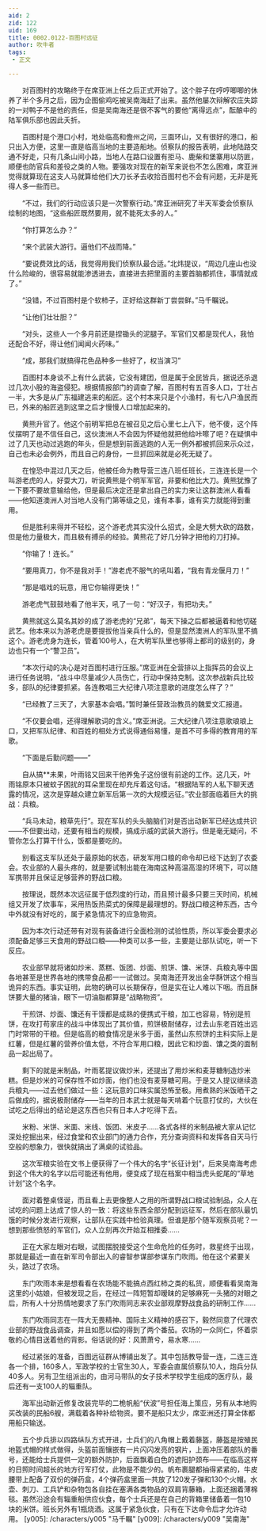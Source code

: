```yaml
---
aid: 2
zid: 122
uid: 169
title: 0002.0122-百图村远征
author: 吹牛者
tags: 
 - 正文

---
```




　　对百图村的攻略终于在席亚洲上任之后正式开始了。这个胖子在哼哼唧唧的休养了半个多月之后，因为企图偷鸡吃被吴南海赶了出来。虽然他屡次辩解农庄失踪的一对鸭子不是他的责任，但是吴南海还是很不客气的要他“离得远点”，酝酿中的陆军俱乐部也因此夭折。

　　百图村是个港口小村，地处临高和儋州之间，三面环山，又有很好的港口，船只出入方便，这里一直是临高当地的主要造船地。侦察队的报告表明，此地陆路交通不好走，只有几条山间小路，当地人在路口设置有拒马、鹿柴和堡寨用以防匪，顺便也防官兵和差役之类的人物。要强攻对现在的新军来说也不怎么困难，席亚洲觉得就算现在这支人马就算给他们大刀长矛去收拾百图村也不会有问题，无非是死得人多一些而已。

　　“不过，我们的行动应该只是一次警察行动。”席亚洲研究了半天军委会侦察队绘制的地图，“这些船匠既然要用，就不能死太多的人。”

　　“你打算怎么办？”

　　“来个武装大游行。逼他们不战而降。”

　　“要说费效比的话，我觉得用我们侦察队最合适。”北炜提议，“周边几座山也没什么险峻的，很容易就能渗透进去，直接进去把里面的主要首脑都抓住，事情就成了。”

　　“没错，不过百图村是个软柿子，正好给这群新丁尝尝鲜。”马千瞩说。

　　“让他们壮壮胆？”

　　“对头，这些人一个多月前还是捏锄头的泥腿子。军官们又都是现代人，我怕还配合不好，得让他们闻闻火药味。”

　　“成，那我们就搞得花色品种多一些好了，权当演习”

　　百图村本身谈不上有什么武装，它没有建团，但是属于全民皆兵，据说还杀退过几次小股的海盗侵犯。根据情报部门的调查了解，百图村有五百多人口，丁壮占一半，大多是从广东福建逃来的船匠。这个村本来只是个小渔村，有七八户渔民而已，外来的船匠逃到这里之后才慢慢人口增加起来的。

　　黄熊升官了。他这个前明军把总在被召见之后心里七上八下，他不傻，这个阵仗摆明了是不信任自己，这伙澳洲人不会因为怀疑他就把他给咔嚓了吧？在疑惧中过了几天也动过逃跑的年头，但是想到前面逃跑的人无一例外都被抓回来示众过，自己也未必会例外，而且自己的身份，一旦抓回来就是必死无疑了。

　　在惶恐中混过几天之后，他被任命为教导营三连八班任班长，三连连长是一个叫游老虎的人，好耍大刀，听说黄熊是个明军军官，非要和他比大刀。黄熊犹豫了一下要不要故意输给他，但是最后决定还是拿出自己的实力来让这群澳洲人看看——他知道澳洲人对当地人没有门第等级之见，谁有本事，谁有实力就能得到重用。

　　但是胜利来得并不轻松，这个游老虎其实没什么招式，全是大劈大砍的路数，但是他力量极大，而且极有搏杀的经验。黄熊花了好几分钟才把他的刀打掉。

　　“你输了！连长。”

　　“要用真刀，你不是我对手！”游老虎不服气的吼叫着，“我有青龙偃月刀！”

　　“那是唱戏的玩意，用它你输得更快！”

　　游老虎气鼓鼓地看了他半天，吼了一句：“好汉子，有把功夫。”

　　黄熊就这么莫名其妙的成了游老虎的“兄弟”，每天下操之后都被逼着和他切磋武艺。他本来以为游老虎是要提拔他当亲兵什么的，但是显然澳洲人的军队里不搞这个。游老虎身为连长，管着100号人，在大明军队里也够得上都司的级别的，身边也只有一个“警卫员”。

　　“本次行动的决心是对百图村进行压服。”席亚洲在全营排以上指挥员的会议上进行任务说明，“战斗中尽量减少人员伤亡，行动中保持克制。这次参战新兵比较多，部队的纪律要抓紧。各连教唱三大纪律八项注意歌的进度怎么样了？”

　　“已经教了三天了，大家基本会唱。”暂时兼任营政治教员的魏爱文汇报道。

　　“不仅要会唱，还得理解歌词的含义。”席亚洲说。三大纪律八项注意歌琅琅上口，又把军队纪律、和百姓的相处方式说得通俗易懂，是首不可多得的教育用的军歌。

　　“下面是后勤问题——”

　　自从搞**未果，叶雨铭又回来干他养兔子这份很有前途的工作。这几天，叶雨铭原本只被蚊子困扰的耳朵里现在却充斥着这句话。“根据陆军的人私下聊天透露的情况，这次是穿越众建立新军后第一次的大规模远征。”农业部面临着巨大的挑战：兵粮。

　　“兵马未动，粮草先行”。现在军队的头头脑脑们对是否出动新军已经达成共识——不但要出动，还要有相当的规模，搞成示威的武装大游行。但是毫无疑问，不管你怎么打算干什么，饭都是要吃的。

　　别看这支军队还处于最原始的状态，研发军用口粮的命令却已经下达到了农委会。农业部的人最头疼的，就是要试制出能在海南这种高温高湿的环境下，可以随军携带并且保证足够营养的野战口粮。

　　按理说，既然本次远征属于低烈度的行动，而且预计最多只要三天时间，机械组又开发了炊事车，采用热饭热菜式的保障是最理想的。野战口粮这种东西，古今中外就没有好吃的，属于紧急情况下的应急物资。

　　因为本次行动还带有对现有装备进行全面检测的试验性质，所以军委会要求必须配备足够三天食用的野战口粮——种类可以多一些，主要是让部队试吃，听一下反应。

　　农业部早就将诸如炒米、蒸糕、饭团、炒面、煎饼、馕、米饼、兵粮丸等中国各地甚至是世界各地的携带食品都一一试做过。吴南海还开发出金华酥饼这个相当诡异的东西。事实证明，此物的确可以长期保存，但是实在让人难以下咽。而且酥饼要大量的猪油，眼下一切油脂都算是“战略物资”。

　　干煎饼、炒面、馕还有干馍都是成熟的便携式干粮，加工也容易，特别是煎饼，在攻打苟家庄的战斗中体现出了其价值，煎饼极耐储存，过去山东老百姓出远门时常带的干粮。但是临高的粮食情况是米多于面，虽然山东煎饼的主料实际上是红薯，但是红薯的营养价值太低，不符合军用口粮，因此它和炒面、馕之类的面制品一起出局了。

　　剩下的就是米制品，叶雨茗提议做炒米，还提出了用炒米和麦芽糖制造炒米糕。但是炒米的可保存性不如炒面，他们也没有麦芽糖可用。于是又人提议继续造兵粮丸——过去他们做过一些：这玩意的口味实属恐怖至极。用煮熟的米饭晒干之后做成的，据说极耐储存——当年的日本武士就是每天啃着个玩意打仗的，大伙在试吃之后得出的结论是这东西也只有日本人才吃得下去。

　　米粉、米饼、米面、米线、饭团、米皮子……各式各样的米制品被大家从记忆深处挖掘出来，经过食堂和农业部门的通力合作，充分查询资料和发挥各自天马行空般的想象力，很快就搞出了满桌的试验品。

　　这次军粮实验在文书上便获得了一个伟大的名字“长征计划”，后来吴南海考虑到这个伟大的名字以后可能还有他用，便变成了现在档案中相当虎头蛇尾的“草地计划”这个名字。

　　面对着整桌怪诞，而且看上去更像整人之用的所谓野战口粮试验制品，众人在试吃的问题上达成了惊人的一致：将这些东西全部分配到远征军，然后在部队最饥饿的时候分发进行观察，让部队在实践中检验真理。但谁是那个随军观察员呢？一想到那些愤怒的军官们，众人立刻再次开始互相推委……

　　正在大家左眼对右眼，试图摆脱接受这个生命危险的任务时，救星终于出现，那就是最近一直在新军司令部出入的睿智参谋部参谋东门吹雨。他在这个紧要关头，路过了农场。

　　东门吹雨本来是想看看在农场能不能搞点西红柿之类的私货，顺便看看吴南海这里的小姑娘，但被发现之后，在经过一阵短暂却暧昧的足够麻死一头猪的对眼之后，所有人十分热情地要求了东门吹雨同志来农业部观摩野战食品的研制工作……

　　东门吹雨同志在一阵大无畏精神、国际主义精神的感召下，毅然同意了代理农业部的野战食品调查，并且如愿以偿的得到了两个番茄。农场的一众同仁，怀着崇敬的心情目送着他的背影。俗话说的好：风萧萧兮，易水寒……

　　经过紧张的准备，百图远征群从博铺出发了。其中包括教导营一连，二连三连各一个排，160多人，军政学校的士官生30人，军委会直属侦察队10人，炮兵分队40多人。另有卫生组派出的，由河马带队的女子技术学校学生组成的医疗队，最后还有一支100人的辎重队。

　　海军出动新近修复改装完毕的二桅帆船“伏波”号担任海上策应，另有从本地购买改装的民船6艘，满载着各种补给物资。要不是船只太少，席亚洲还打算全体都用船只输送。

　　五个步兵排以四路纵队方式开进，士兵们的八角帽上戴着藤盔，藤盔是按殖民地盔式帽的样式做得，头盔前面镶嵌有一片闪闪发亮的钢片，上面冲压着部队的番号，还能给士兵提供一定的额外防护，后面飘着白色的遮阳护颈布——在临高这样的日照时间超长的地方行军打仗，此物是不能少的。帆布裹腿都抽得紧紧的，牛皮腰带上配备了双份的弹药盒，4个弹药盒里面一共放了120发子弹和130个火帽。水壶、刺刀、工兵铲和杂物包各自挂在塞满各类物品的双肩背藤箱，上面还捆着薄棉毯。虽然沿途会有辎重船供应伙食，每个士兵还是在自己的背箱里储备着一包10块的米饼。班长另外有1瓶烧酒。这属于紧急伙食，只有在下达命令后才允许动用。
[y005]: /characters/y005 "马千瞩"
[y009]: /characters/y009 "吴南海"


